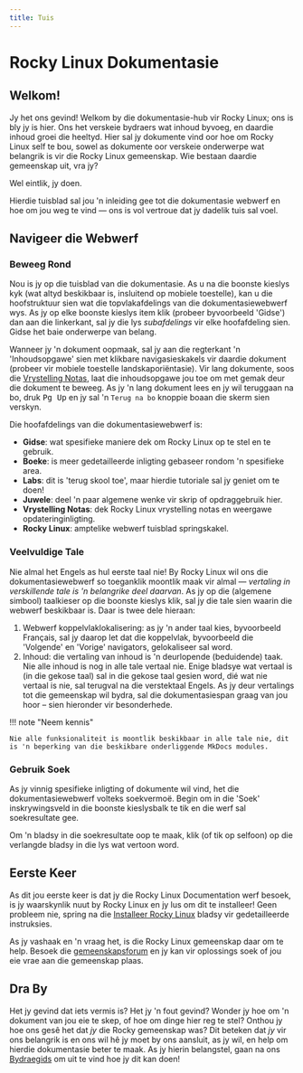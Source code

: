 ```yaml
---
title: Tuis
---
```


# Rocky Linux Dokumentasie

## Welkom!

Jy het ons gevind! Welkom by die dokumentasie-hub vir Rocky Linux; ons is bly jy is hier. Ons het verskeie bydraers wat inhoud byvoeg, en daardie inhoud groei die heeltyd. Hier sal jy dokumente vind oor hoe om Rocky Linux self te bou, sowel as dokumente oor verskeie onderwerpe wat belangrik is vir die Rocky Linux gemeenskap. Wie bestaan daardie gemeenskap uit, vra jy?

Wel eintlik, jy doen.

Hierdie tuisblad sal jou 'n inleiding gee tot die dokumentasie webwerf en hoe om jou weg te vind — ons is vol vertroue dat jy dadelik tuis sal voel.

## Navigeer die Webwerf

### Beweeg Rond

Nou is jy op die tuisblad van die dokumentasie. As u na die boonste kieslys kyk (wat altyd beskikbaar is, insluitend op mobiele toestelle), kan u die hoofstruktuur sien wat die topvlakafdelings van die dokumentasiewebwerf wys. As jy op elke boonste kieslys item klik (probeer byvoorbeeld 'Gidse') dan aan die linkerkant, sal jy die lys *subafdelings* vir elke hoofafdeling sien. Gidse het baie onderwerpe van belang.

Wanneer jy 'n dokument oopmaak, sal jy aan die regterkant 'n 'Inhoudsopgawe' sien met klikbare navigasieskakels vir daardie dokument (probeer vir mobiele toestelle landskaporiëntasie). Vir lang dokumente, soos die [Vrystelling Notas](release_notes/8_8.md), laat die inhoudsopgawe jou toe om met gemak deur die dokument te beweeg. As jy 'n lang dokument lees en jy wil teruggaan na bo, druk <kbd>Pg Up</kbd> en jy sal 'n `Terug na bo` knoppie boaan die skerm sien verskyn.

Die hoofafdelings van die dokumentasiewebwerf is:

* **Gidse**: wat spesifieke maniere dek om Rocky Linux op te stel en te gebruik.
* **Boeke**: is meer gedetailleerde inligting gebaseer rondom 'n spesifieke area.
* **Labs**: dit is 'terug skool toe', maar hierdie tutoriale sal jy geniet om te doen!
* **Juwele**: deel 'n paar algemene wenke vir skrip of opdraggebruik hier.
* **Vrystelling Notas**: dek Rocky Linux vrystelling notas en weergawe opdateringinligting.
* **Rocky Linux**: amptelike webwerf tuisblad springskakel.

### Veelvuldige Tale

Nie almal het Engels as hul eerste taal nie! By Rocky Linux wil ons die dokumentasiewebwerf so toeganklik moontlik maak vir almal — *vertaling in verskillende tale is 'n belangrike deel daarvan*. As jy op die (algemene simbool) taalkieser op die boonste kieslys klik, sal jy die tale sien waarin die webwerf beskikbaar is. Daar is twee dele hieraan:

1. Webwerf koppelvlaklokalisering: as jy 'n ander taal kies, byvoorbeeld Français, sal jy daarop let dat die koppelvlak, byvoorbeeld die 'Volgende' en 'Vorige' navigators, gelokaliseer sal word.
1. Inhoud: die vertaling van inhoud is 'n deurlopende (beduidende) taak. Nie alle inhoud is nog in alle tale vertaal nie. Enige bladsye wat vertaal is (in die gekose taal) sal in die gekose taal gesien word, dié wat nie vertaal is nie, sal terugval na die verstektaal Engels. As jy deur vertalings tot die gemeenskap wil bydra, sal die dokumentasiespan graag van jou hoor – sien hieronder vir besonderhede.

!!! note "Neem kennis"

    Nie alle funksionaliteit is moontlik beskikbaar in alle tale nie, dit is 'n beperking van die beskikbare onderliggende MkDocs modules.

### Gebruik Soek

As jy vinnig spesifieke inligting of dokumente wil vind, het die dokumentasiewebwerf volteks soekvermoë. Begin om in die 'Soek' inskrywingsveld in die boonste kieslysbalk te tik en die werf sal soekresultate gee.

Om 'n bladsy in die soekresultate oop te maak, klik (of tik op selfoon) op die verlangde bladsy in die lys wat vertoon word.

## Eerste Keer

As dit jou eerste keer is dat jy die Rocky Linux Documentation werf besoek, is jy waarskynlik nuut by Rocky Linux en jy lus om dit te installeer! Geen probleem nie, spring na die [Installeer Rocky Linux](guides/installation.md) bladsy vir gedetailleerde instruksies.

As jy vashaak en 'n vraag het, is die Rocky Linux gemeenskap daar om te help. Besoek die [gemeenskapsforum](https://forums.rockylinux.org) en jy kan vir oplossings soek of jou eie vrae aan die gemeenskap plaas.

## Dra By

Het jy gevind dat iets vermis is? Het jy 'n fout gevind? Wonder jy hoe om 'n dokument van jou eie te skep, of hoe om dinge hier reg te stel? Onthou jy hoe ons gesê het dat *jy* die Rocky gemeenskap was? Dit beteken dat *jy* vir ons belangrik is en ons wil hê jy moet by ons aansluit, as jy wil, en help om hierdie dokumentasie beter te maak. As jy hierin belangstel, gaan na ons [Bydraegids](https://github.com/rocky-linux/documentation/blob/main/README.md) om uit te vind hoe jy dit kan doen!
